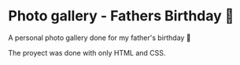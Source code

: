 # Photo gallery - Fathers Birthday 🎉
A personal photo gallery done for my father's birthday 🎁

The proyect was done with only HTML and CSS.
